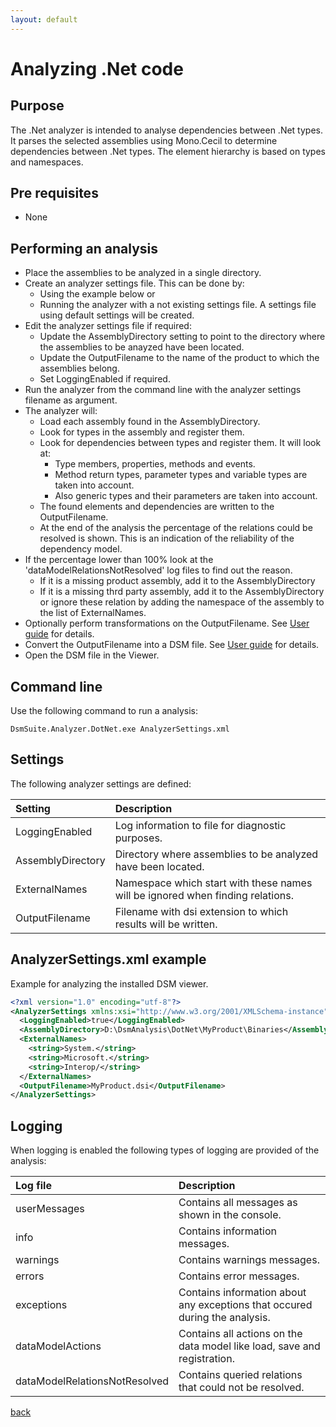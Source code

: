 ```yaml
---
layout: default
---
```


# Analyzing .Net code

## Purpose

The .Net analyzer is intended to analyse dependencies between .Net types. It parses the selected assemblies using 
Mono.Cecil to determine dependencies between .Net types. The element hierarchy is based on types and namespaces.


## Pre requisites
* None

## Performing an analysis

* Place the assemblies to be analyzed in a single directory.
* Create an analyzer settings file. This can be done by: 
    * Using the example below or 
	* Running the analyzer with a not existing settings file. A settings file using default settings will be created.
* Edit the analyzer settings file if required:
    * Update the AssemblyDirectory setting to point to the directory where the assemblies to be anayzed have been located.
	* Update the OutputFilename to the name of the product to which the assemblies belong.
	* Set LoggingEnabled if required.
* Run the analyzer from the command line with the analyzer settings filename as argument.
* The analyzer will:
    * Load each assembly found in the AssemblyDirectory.
    * Look for types in the assembly and register them.
    * Look for dependencies between types and register them. It will look at:
	    * Type members, properties, methods and events. 
		* Method return types, parameter types and variable types are taken into account. 
		* Also generic types and their parameters are taken into account.	
	* The found elements and dependencies are written to the OutputFilename.
	* At the end of the analysis the percentage of the relations could be resolved is shown. This is an indication of the reliability of the dependency model.
* If the percentage lower than 100% look at the 'dataModelRelationsNotResolved' log files to find out the reason.
    * If it is a missing product assembly, add it to the AssemblyDirectory	
	* If it is a missing thrd party assembly, add it to the AssemblyDirectory or ignore these relation by adding the namespace of the assembly to the list of ExternalNames.
* Optionally perform transformations on the OutputFilename. See [User guide](user_guide) for details.
* Convert the OutputFilename into a DSM file. See [User guide](user_guide) for details.
* Open the DSM file in the Viewer.

## Command line

Use the following command to run a analysis:

```
DsmSuite.Analyzer.DotNet.exe AnalyzerSettings.xml
```

## Settings

The following analyzer settings are defined:

| Setting           | Description                                                                    | 
|:------------------|:-------------------------------------------------------------------------------|
| LoggingEnabled    | Log information to file for diagnostic purposes.                               |
| AssemblyDirectory | Directory where assemblies to be analyzed have been located.                   |
| ExternalNames     | Namespace which start with these names will be ignored when finding relations. |
| OutputFilename    | Filename with dsi extension to which results will be written.                  |

## AnalyzerSettings.xml example 

Example for analyzing the installed DSM viewer.

```xml
<?xml version="1.0" encoding="utf-8"?>
<AnalyzerSettings xmlns:xsi="http://www.w3.org/2001/XMLSchema-instance" xmlns:xsd="http://www.w3.org/2001/XMLSchema">
  <LoggingEnabled>true</LoggingEnabled>
  <AssemblyDirectory>D:\DsmAnalysis\DotNet\MyProduct\Binaries</AssemblyDirectory>
  <ExternalNames>
    <string>System.</string>
    <string>Microsoft.</string>
    <string>Interop/</string>
  </ExternalNames>
  <OutputFilename>MyProduct.dsi</OutputFilename>
</AnalyzerSettings>
```

## Logging

When logging is enabled the following types of logging are provided of the analysis:

| Log file                      | Description                                                                          | 
|:------------------------------|:-------------------------------------------------------------------------------------|
| userMessages                  | Contains all messages as shown in the console.                                       |
| info                          | Contains information messages.                                                       |
| warnings                      | Contains warnings messages.                                                          |
| errors                        | Contains error messages.                                                             |
| exceptions                    | Contains information about any exceptions that occured during the analysis.          |
| dataModelActions              | Contains all actions on the data model like load, save and registration.             |
| dataModelRelationsNotResolved | Contains queried relations that could not be resolved.                               |

[back](user_guide)
